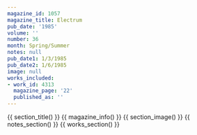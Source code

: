 ```yaml
---
magazine_id: 1057
magazine_title: Electrum
pub_date: '1985'
volume: ''
number: 36
month: Spring/Summer
notes: null
pub_date1: 1/3/1985
pub_date2: 1/6/1985
image: null
works_included:
- work_id: 4313
  magazine_page: '22'
  published_as: ''
---
```


{{ section_title() }}
{{ magazine_info() }}
{{ section_image() }}
{{ notes_section() }}
{{ works_section() }}
